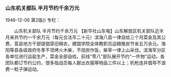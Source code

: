 ### 山东机关部队  半月节约千余万元

1946-12-06
第2版()
专栏：

　　山东机关部队
    半月节约千余万元
    【新华社山东电】山东解放区机关部队近半月来共节约一千余万元（每元合法币二十元）滨海八县一律自给三个月菜金及其公费，莒县地方干部提倡穿旧棉衣，建国学院全体教职员运粮推炭节省五万余元。海阳等县各级政府冬季不领烤火木柴，不烧炭作饭，柴草一律上山采伐。滨海军分区各单位进行运盐生产，菜金全部自给。前线“零八”部队展开节约“一件物”运动，各团队都订节约公约，很多指战员每人献出衣服等物品三件以上；机枪连并倡导不浪费一粒子弹运动。
